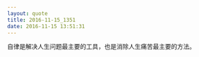 ```yaml
---
layout: quote
title: 2016-11-15_1351
date: 2016-11-15 13:51:31
---
```


自律是解决人生问题最主要的工具，也是消除人生痛苦最主要的方法。